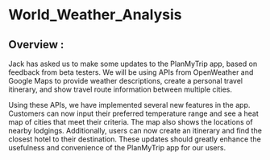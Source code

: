 # World_Weather_Analysis

## Overview :

Jack has asked us to make some updates to the PlanMyTrip app, based on feedback from beta testers. We will be using APIs from OpenWeather and Google Maps to provide weather descriptions, create a personal travel itinerary, and show travel route information between multiple cities.

Using these APIs, we have implemented several new features in the app. Customers can now input their preferred temperature range and see a heat map of cities that meet their criteria. The map also shows the locations of nearby lodgings. Additionally, users can now create an itinerary and find the closest hotel to their destination. These updates should greatly enhance the usefulness and convenience of the PlanMyTrip app for our users.
